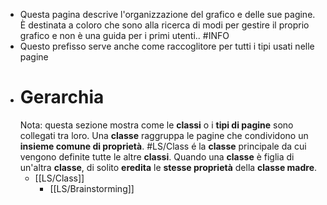 - Questa pagina descrive l'organizzazione del grafico e delle sue pagine. È destinata a coloro che sono alla ricerca di modi per gestire il proprio grafico e non è una guida per i primi utenti.. #INFO
- Questo prefisso serve anche come raccoglitore per tutti i tipi usati nelle pagine
- # Gerarchia
  Nota: questa sezione mostra come le **classi** o i **tipi di pagine** sono collegati tra loro. Una **classe** raggruppa le pagine che condividono un **insieme comune di proprietà**. #LS/Class é la **classe** principale da cui vengono definite tutte le altre **classi**. Quando una **classe** è figlia di un'altra **classe**, di solito **eredita**  le **stesse proprietà** della **classe madre**.
	- [[LS/Class]]
		- [[LS/Brainstorming]]
